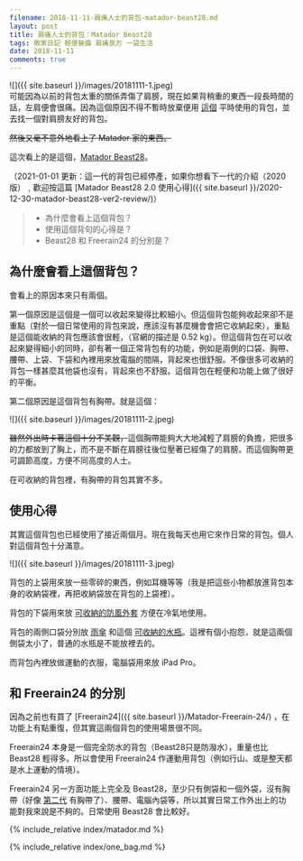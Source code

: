 ```yaml
---
filename: 2018-11-11-肩痛人士的背包-matador-beast28.md
layout: post
title: 肩痛人士的背包：Matador Beast28
tags: 敗家日記 輕便裝備 肩痛良方 一袋生活
date: 2018-11-11
comments: true
---
```


![]({{ site.baseurl }}/images/20181111-1.jpeg)  
可能因為以前的背包太重的關係弄傷了肩膀，現在如果背稍重的東西一段長時間的話，左肩便會很痛。因為這個原因不得不暫時放棄便用 [這個](https://herschel.com/shop/backpacks/retreat-backpack-mid-volume?v=10329-00001-OS) 平時使用的背包，並去找一個對肩膀友好的背包。

~~然後又毫不意外地看上了 Matador 家的東西。~~

這次看上的是這個，[Matador Beast28](https://matadorup.com/products/beast28-packable-technical-backpack?variant=34161105798)。

（2021-01-01 更新：這一代的背包已經停產，如果你想看下一代的介紹（2020 版）﹐歡迎按這篇 [Matador Beast28 2.0 使用心得]({{ site.baseurl }}/2020-12-30-matador-beast28-ver2-review/)）

> * 為什麼會看上這個背包？
> * 使用這個背句的心得是？
> * Beast28 和 Freerain24 的分別是？

## 為什麼會看上這個背包？

會看上的原因本來只有兩個。

第一個原因是這個是一個可以收起來變得比較細小。但這個背包能夠收起來卻不是重點（對於一個日常使用的背包來說，應該沒有甚麼機會會把它收納起來），重點是這個能收納的背包應該會很輕，（官網的描述是 0.52 kg）。但這個背包在可以收起來變得細小的同時，卻有著一個正常背包有的功能，例如是兩側的口袋、胸帶、腰帶、上袋、下袋和內裡用來放電腦的間隔，背起來也很舒服。不像很多可收納的背包一樣甚麼其他袋也沒有，背起來也不舒服。這個背包在輕便和功能上做了很好的平衡。

第二個原因是這個背包有胸帶。就是這個：

![]({{ site.baseurl }}/images/20181111-2.jpeg)

~~雖然外出時卡著這個十分不美觀，~~這個胸帶能夠大大地減輕了肩膀的負擔，把很多的力都放到了胸上，而不是不斷在肩膀往後位壓著已經傷了的肩膀。而這個胸帶更可調節高度，方便不同高度的人士。

在可收納的背包裡，有胸帶的背包其實不多。

## 使用心得

其實這個背包也已經使用了接近兩個月。現在我每天也用它來作日常的背包。個人對這個背包十分滿意。

![]({{ site.baseurl }}/images/20181111-3.jpeg)

背包的上袋用來放一些零碎的東西，例如耳機等等（我是把這些小物都放進背包本身的收納袋裡，再把收納袋放在背包的上袋裡）。

背包的下袋用來放 [可收納的防風外套](https://www.montbell.us/products/disp.php?p_id=2303123) 方便在冷氣地使用。

背包的兩側口袋分別放 [雨傘](https://www.umbrella-store.net/home/pentagon79/) 和這個 [可收納的水瓶](https://amzn.to/3WsVlY7)。這裡有個小抱怨，就是這兩個側袋太小了，普通的水瓶是不能放裡去的。

而背包內裡放做運動的衣服，電腦袋用來放 iPad Pro。

## 和 Freerain24 的分別

因為之前也有買了 [Freerain24]({{ site.baseurl }}/Matador-Freerain-24/) ，在功能上有點重復，但其實這兩個背包的使用場景很不同。

Freerain24 本身是一個完全防水的背包（Beast28只是防潑水），重量也比 Beast28 輕得多。所以會使用 Freerain24 作運動用背包（例如行山、或是整天都是水上運動的情境）。

Freerain24 另一方面功能上完全及 Beast28，至少只有側袋和一個外袋，沒有胸帶（好像 [第二代](https://matadorup.com/products/freerain24-2-0?variant=18267413184625) 有胸帶了）、腰帶、電腦內袋等，所以其實日常工作外出上的功能對我來說是不夠的。日常使用 Beast28 會比較好。

{% include_relative index/matador.md %}

{% include_relative index/one_bag.md %}
